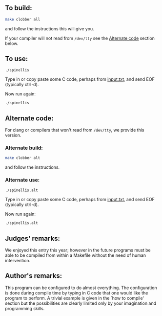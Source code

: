 ## To build:

```sh
make clobber all
```

and follow the instructions this will give you.

If your compiler will not read from `/dev/tty` see the [Alternate
code](#alternate-code) section below.


## To use:

```sh
./spinellis
```

Type in or copy paste some C code, perhaps from [input.txt](input.txt), and send
EOF (typically ctrl-d).

Now run again:

```sh
./spinellis
```


## Alternate code:

For clang or compilers that won't read from `/dev/tty`, we provide this version.


### Alternate build:

```sh
make clobber alt
```

and follow the instructions.


### Alternate use:

```sh
./spinellis.alt
```

Type in or copy paste some C code, perhaps from [input.txt](input.txt), and send
EOF (typically ctrl-d).

Now run again:

```sh
./spinellis.alt
```


## Judges' remarks:

We enjoyed this entry this year; however in the future programs must be able to
be compiled from within a Makefile without the need of human intervention.


## Author's remarks:

This program can be configured to do almost everything.  The configuration is
done during compile time by typing in C code that one would like the program
to perform.  A trivial example is given in the `how to compile' section but the
possibilities are clearly limited only by your imagination and programming
skills.


<!--

    Copyright © 1984-2024 by Landon Curt Noll. All Rights Reserved.

    You are free to share and adapt this file under the terms of this license:

	Creative Commons Attribution-ShareAlike 4.0 International (CC BY-SA 4.0)

    For more information, see:

	https://creativecommons.org/licenses/by-sa/4.0/

-->
